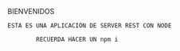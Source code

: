 BIENVENIDOS 

    ESTA ES UNA APLICACIÓN DE SERVER REST CON NODE 

            RECUERDA HACER UN npm i


            
